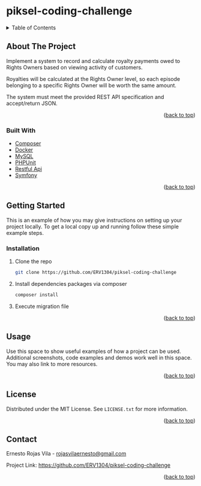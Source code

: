 # piksel-coding-challenge

<!-- TABLE OF CONTENTS -->
<details>
  <summary>Table of Contents</summary>
  <ol>
    <li>
      <a href="#about-the-project">About The Project</a>
      <ul>
        <li><a href="#built-with">Built With</a></li>
      </ul>
    </li>
    <li>
      <a href="#getting-started">Getting Started</a>
      <ul>
        <li><a href="#prerequisites">Prerequisites</a></li>
        <li><a href="#installation">Installation</a></li>
      </ul>
    </li>
    <li><a href="#usage">Usage</a></li>
    <li><a href="#roadmap">Roadmap</a></li>
    <li><a href="#contributing">Contributing</a></li>
    <li><a href="#license">License</a></li>
    <li><a href="#contact">Contact</a></li>
    <li><a href="#acknowledgments">Acknowledgments</a></li>
  </ol>
</details>



<!-- ABOUT THE PROJECT -->
## About The Project

Implement a system to record and calculate royalty payments owed to Rights Owners based on viewing activity of customers.  

Royalties will be calculated at the Rights Owner level, so each episode belonging to a specific Rights Owner will be worth the same amount.  

The system must meet the provided REST API specification and accept/return JSON.

<p align="right">(<a href="#top">back to top</a>)</p>



### Built With

* [Composer](https://getcomposer.org/)
* [Docker](https://www.docker.com/)
* [MySQL](https://www.mysql.com/)
* [PHPUnit](https://phpunit.de/)
* [Restful Api](https://restfulapi.net/)
* [Symfony](https://symfony.com/)

<p align="right">(<a href="#top">back to top</a>)</p>



<!-- GETTING STARTED -->
## Getting Started

This is an example of how you may give instructions on setting up your project locally.
To get a local copy up and running follow these simple example steps.



### Installation

1. Clone the repo
   ```sh
   git clone https://github.com/ERV1304/piksel-coding-challenge
   ```
2. Install dependencies packages via composer
   ```sh
   composer install
   ```
3. Execute migration file

<p align="right">(<a href="#top">back to top</a>)</p>



<!-- USAGE EXAMPLES -->
## Usage

Use this space to show useful examples of how a project can be used. Additional screenshots, code examples and demos work well in this space. You may also link to more resources.


<p align="right">(<a href="#top">back to top</a>)</p>



<!-- LICENSE -->
## License

Distributed under the MIT License. See `LICENSE.txt` for more information.

<p align="right">(<a href="#top">back to top</a>)</p>



<!-- CONTACT -->
## Contact

Ernesto Rojas Vila - rojasvilaernesto@gmail.com

Project Link: https://github.com/ERV1304/piksel-coding-challenge

<p align="right">(<a href="#top">back to top</a>)</p>
